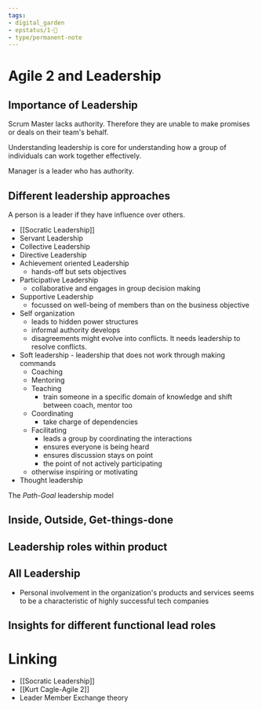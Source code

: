 ```yaml
---
tags: 
- digital_garden
- epstatus/1-🌱
- type/permanent-note
---
```

# Agile 2 and Leadership
## Importance of Leadership
Scrum Master lacks authority. Therefore they are unable to make promises or deals on their team's behalf.

Understanding leadership is core for understanding how a group of individuals can work together effectively.

Manager is a leader who has authority.

## Different leadership approaches
A person is a leader if they have influence over others.

+ [[Socratic Leadership]]
+ Servant Leadership
+ Collective Leadership
+ Directive Leadership
+ Achievement oriented Leadership
	+ hands-off but sets objectives
+ Participative Leadership
	+ collaborative and engages in group decision making
+ Supportive Leadership
	+ focussed on well-being of members than on the business objective
+ Self organization
	+ leads to hidden power structures
	+ informal authority develops
	+ disagreements might evolve into conflicts. It needs leadership to resolve conflicts.
+ Soft leadership - leadership that does not work through making commands
	+ Coaching
	+ Mentoring
	+ Teaching
		+ train someone in a specific domain of knowledge and shift between coach, mentor too
	+ Coordinating
		+ take charge of dependencies
	+ Facilitating
		+ leads a group by coordinating the interactions 
		+ ensures everyone is being heard 
		+ ensures discussion stays on point
		+ the point of not actively participating 
	+ otherwise inspiring or motivating
+ Thought leadership

The *Path-Goal* leadership model

## Inside, Outside, Get-things-done

## Leadership roles within product

## All Leadership
+ Personal involvement in the organization's products and services seems to be a characteristic of highly successful tech companies

## Insights for different functional lead roles


# Linking
+ [[Socratic Leadership]]
+ [[Kurt Cagle-Agile 2]]
+ Leader Member Exchange theory

